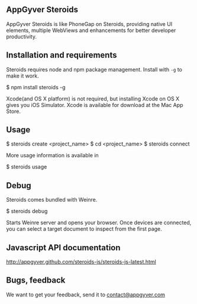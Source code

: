 AppGyver Steroids
-----------------

AppGyver Steroids is like PhoneGap on Steroids, providing native UI elements, multiple WebViews and enhancements for better developer productivity.


## Installation and requirements

Steroids requires node and npm package management. Install with ```-g``` to make it work.

  $ npm install steroids -g

Xcode(and OS X platform) is not required, but installing Xcode on OS X gives you iOS Simulator. Xcode is available for download at the Mac App Store.

## Usage

  $ steroids create <project_name>
  $ cd <project_name>
  $ steroids connect

More usage information is available in

  $ steroids usage

## Debug

Steroids comes bundled with Weinre.

  $ steroids debug

Starts Weinre server and opens your browser.  Once devices are connected, you can select a target document to inspect from the first page.

## Javascript API documentation

http://appgyver.github.com/steroids-js/steroids-js-latest.html

## Bugs, feedback

We want to get your feedback, send it to contact@appgyver.com
